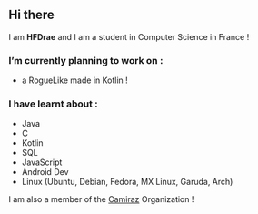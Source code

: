 ## Hi there
I am **HFDrae** and I am a student in Computer Science in France !

<!--
**HFDrae/HFDrae** is a ✨ _special_ ✨ repository because its `README.md` (this file) appears on your GitHub profile. -->

### I’m currently planning to work on :
- a RogueLike made in Kotlin !

### I have learnt about :
- Java
- C
- Kotlin
- SQL
- JavaScript
- Android Dev
- Linux (Ubuntu, Debian, Fedora, MX Linux, Garuda, Arch)

I am also a member of the [Camiraz](https://github.com/Camiraz) Organization !

